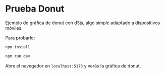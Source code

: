 # Prueba Donut

Ejemplo de gráfica de donut con d3js, algo simple adaptado a dispositivos móviles.

Para probarlo:

```bash
npm install
```

```bash
npm run dev
```

Abre el navegador en `localhost:5173` y verás la gráfica de donut.
